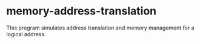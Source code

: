 # memory-address-translation
This program simulates address translation and memory management for a logical address.
